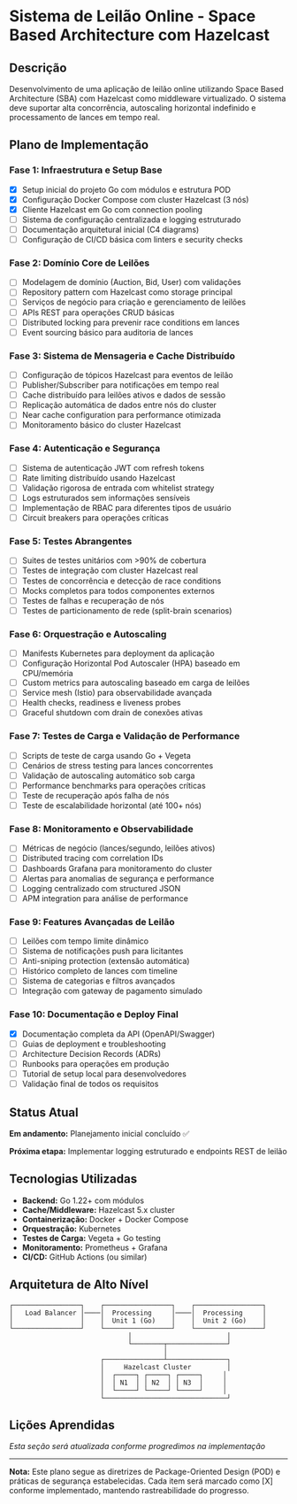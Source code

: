 # Sistema de Leilão Online - Space Based Architecture com Hazelcast

## Descrição

Desenvolvimento de uma aplicação de leilão online utilizando Space Based Architecture (SBA) com Hazelcast como middleware virtualizado. O sistema deve suportar alta concorrência, autoscaling horizontal indefinido e processamento de lances em tempo real.

## Plano de Implementação

### Fase 1: Infraestrutura e Setup Base
- [X] Setup inicial do projeto Go com módulos e estrutura POD
- [X] Configuração Docker Compose com cluster Hazelcast (3 nós)
- [X] Cliente Hazelcast em Go com connection pooling
- [ ] Sistema de configuração centralizada e logging estruturado
- [ ] Documentação arquitetural inicial (C4 diagrams)
- [ ] Configuração de CI/CD básica com linters e security checks

### Fase 2: Domínio Core de Leilões
- [ ] Modelagem de domínio (Auction, Bid, User) com validações
- [ ] Repository pattern com Hazelcast como storage principal
- [ ] Serviços de negócio para criação e gerenciamento de leilões
- [ ] APIs REST para operações CRUD básicas
- [ ] Distributed locking para prevenir race conditions em lances
- [ ] Event sourcing básico para auditoria de lances

### Fase 3: Sistema de Mensageria e Cache Distribuído
- [ ] Configuração de tópicos Hazelcast para eventos de leilão
- [ ] Publisher/Subscriber para notificações em tempo real
- [ ] Cache distribuído para leilões ativos e dados de sessão
- [ ] Replicação automática de dados entre nós do cluster
- [ ] Near cache configuration para performance otimizada
- [ ] Monitoramento básico do cluster Hazelcast

### Fase 4: Autenticação e Segurança
- [ ] Sistema de autenticação JWT com refresh tokens
- [ ] Rate limiting distribuído usando Hazelcast
- [ ] Validação rigorosa de entrada com whitelist strategy
- [ ] Logs estruturados sem informações sensíveis
- [ ] Implementação de RBAC para diferentes tipos de usuário
- [ ] Circuit breakers para operações críticas

### Fase 5: Testes Abrangentes
- [ ] Suites de testes unitários com >90% de cobertura
- [ ] Testes de integração com cluster Hazelcast real
- [ ] Testes de concorrência e detecção de race conditions
- [ ] Mocks completos para todos componentes externos
- [ ] Testes de falhas e recuperação de nós
- [ ] Testes de particionamento de rede (split-brain scenarios)

### Fase 6: Orquestração e Autoscaling
- [ ] Manifests Kubernetes para deployment da aplicação
- [ ] Configuração Horizontal Pod Autoscaler (HPA) baseado em CPU/memória
- [ ] Custom metrics para autoscaling baseado em carga de leilões
- [ ] Service mesh (Istio) para observabilidade avançada
- [ ] Health checks, readiness e liveness probes
- [ ] Graceful shutdown com drain de conexões ativas

### Fase 7: Testes de Carga e Validação de Performance
- [ ] Scripts de teste de carga usando Go + Vegeta
- [ ] Cenários de stress testing para lances concorrentes
- [ ] Validação de autoscaling automático sob carga
- [ ] Performance benchmarks para operações críticas
- [ ] Teste de recuperação após falha de nós
- [ ] Teste de escalabilidade horizontal (até 100+ nós)

### Fase 8: Monitoramento e Observabilidade
- [ ] Métricas de negócio (lances/segundo, leilões ativos)
- [ ] Distributed tracing com correlation IDs
- [ ] Dashboards Grafana para monitoramento do cluster
- [ ] Alertas para anomalias de segurança e performance
- [ ] Logging centralizado com structured JSON
- [ ] APM integration para análise de performance

### Fase 9: Features Avançadas de Leilão
- [ ] Leilões com tempo limite dinâmico
- [ ] Sistema de notificações push para licitantes
- [ ] Anti-sniping protection (extensão automática)
- [ ] Histórico completo de lances com timeline
- [ ] Sistema de categorias e filtros avançados
- [ ] Integração com gateway de pagamento simulado

### Fase 10: Documentação e Deploy Final
- [X] Documentação completa da API (OpenAPI/Swagger)
- [ ] Guias de deployment e troubleshooting
- [ ] Architecture Decision Records (ADRs)
- [ ] Runbooks para operações em produção
- [ ] Tutorial de setup local para desenvolvedores
- [ ] Validação final de todos os requisitos

## Status Atual

**Em andamento:** Planejamento inicial concluído ✅

**Próxima etapa:** Implementar logging estruturado e endpoints REST de leilão

## Tecnologias Utilizadas

- **Backend:** Go 1.22+ com módulos
- **Cache/Middleware:** Hazelcast 5.x cluster
- **Containerização:** Docker + Docker Compose
- **Orquestração:** Kubernetes
- **Testes de Carga:** Vegeta + Go testing
- **Monitoramento:** Prometheus + Grafana
- **CI/CD:** GitHub Actions (ou similar)

## Arquitetura de Alto Nível

```
┌─────────────────┐    ┌─────────────────┐    ┌─────────────────┐
│   Load Balancer │────│  Processing     │────│  Processing     │
│                 │    │  Unit 1 (Go)    │    │  Unit 2 (Go)    │
└─────────────────┘    └─────────────────┘    └─────────────────┘
                              │                        │
                              └────────┬───────────────┘
                                       │
                       ┌───────────────┴───────────────┐
                       │     Hazelcast Cluster         │
                       │  ┌─────┐ ┌─────┐ ┌─────┐     │
                       │  │ N1  │ │ N2  │ │ N3  │     │
                       │  └─────┘ └─────┘ └─────┘     │
                       └───────────────────────────────┘
```

## Lições Aprendidas

*Esta seção será atualizada conforme progredimos na implementação*

---

**Nota:** Este plano segue as diretrizes de Package-Oriented Design (POD) e práticas de segurança estabelecidas. Cada item será marcado como [X] conforme implementado, mantendo rastreabilidade do progresso.
